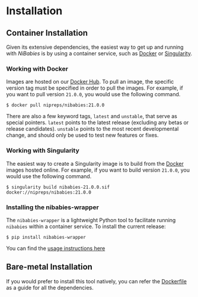 # Installation

## Container Installation

Given its extensive dependencies, the easiest way to get up and running with *NiBabies* is by using a container service, such as [Docker](https://www.docker.com/get-started) or [Singularity](https://sylabs.io/singularity/).

### Working with Docker

Images are hosted on our [Docker Hub](https://hub.docker.com/r/nipreps/nibabies).
To pull an image, the specific version tag must be specified in order to pull the images.
For example, if you want to pull version `21.0.0`, you would use the following command.
```
$ docker pull nipreps/nibabies:21.0.0
```

There are also a few keyword tags, `latest` and `unstable`, that serve as special pointers.
`latest` points to the latest release (excluding any betas or release candidates).
`unstable` points to the most recent developmental change, and should only be used to test new features or fixes.

### Working with Singularity

The easiest way to create a Singularity image is to build from the [Docker](#Working-with-Docker) images hosted online.
For example, if you want to build version `21.0.0`, you would use the following command.
```
$ singularity build nibabies-21.0.0.sif docker://nipreps/nibabies:21.0.0
```

### Installing the nibabies-wrapper

The `nibabies-wrapper` is a lightweight Python tool to facilitate running `nibabies` within a container service.
To install the current release:
```
$ pip install nibabies-wrapper
```

You can find the [usage instructions here](./usage.md#Using-the-nibabies-wrapper)

## Bare-metal Installation

If you would prefer to install this tool natively, you can refer the [Dockerfile](./Dockerfile) as a guide for all the dependencies.